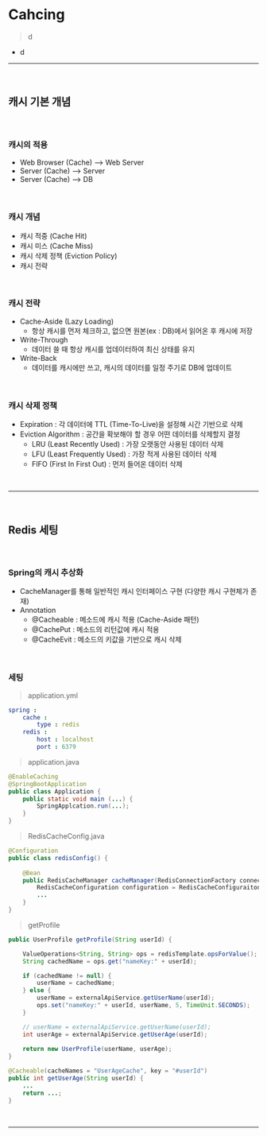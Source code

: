 # Cahcing
> d
* d

<hr>
<br>

## 캐시 기본 개념
#### 

<br>

### 캐시의 적용
* Web Browser (Cache) --> Web Server
* Server (Cache) --> Server
* Server (Cache) --> DB

<br>

### 캐시 개념
* 캐시 적중 (Cache Hit)
* 캐시 미스 (Cache Miss)
* 캐시 삭제 정책 (Eviction Policy)
* 캐시 전략

<br>

### 캐시 전략
* Cache-Aside (Lazy Loading)
  * 항상 캐시를 먼저 체크하고, 없으면 원본(ex : DB)에서 읽어온 후 캐시에 저장
* Write-Through
  * 데이터 쓸 때 항상 캐시를 업데이터하여 최신 상태를 유지
* Write-Back 
  * 데이터를 캐시에만 쓰고, 캐시의 데이터를 일정 주기로 DB에 업데이트

<br>

### 캐시 삭제 정책
* Expiration : 각 데이터에 TTL (Time-To-Live)을 설정해 시간 기반으로 삭제
* Eviction Algorithm : 공간을 확보해야 할 경우 어떤 데이터를 삭제할지 결정
  * LRU (Least Recently Used) : 가장 오랫동안 사용된 데이터 삭제
  * LFU (Least Frequently Used) : 가장 적게 사용된 데이터 삭제
  * FIFO (First In First Out) : 먼저 들어온 데이터 삭제

<br>
<hr>
<br>

## Redis 세팅
#### 

<br>

### Spring의 캐시 추상화
* CacheManager를 통해 일반적인 캐시 인터페이스 구현 (다양한 캐시 구현체가 존재)
* Annotation
  * @Cacheable : 메소드에 캐시 적용 (Cache-Aside 패턴)
  * @CachePut : 메소드의 리턴값에 캐시 적용
  * @CacheEvit : 메소드의 키값을 기반으로 캐시 삭제

<br>

### 세팅
> application.yml
```yml
spring : 
    cache : 
        type : redis
    redis :
        host : localhost
        port : 6379
```
> application.java
```java
@EnableCaching
@SpringBootApplication
public class Application {
    public static void main (...) {
        SpringApplcation.run(...);
    }
}
```
> RedisCacheConfig.java
```java
@Configuration
public class redisConfig() {
    
    @Bean
    public RedisCacheManager cacheManager(RedisConnectionFactory connectionFactory) {
        RedisCacheConfiguration configuration = RedisCacheConfiguraiton.defaultCacheConfig();
        ...
    }
}
```
> getProfile
```java
public UserProfile getProfile(String userId) {

    ValueOperations<String, String> ops = redisTemplate.opsForValue();
    String cachedName = ops.get("nameKey:" + userId);

    if (cachedName != null) {
        userName = cachedName;
    } else {
        userName = externalApiService.getUserName(userId);
        ops.set("nameKey:" + userId, userName, 5, TimeUnit.SECONDS);
    }

    // userName = externalApiService.getUserName(userId);
    int userAge = externalApiService.getUserAge(userId);
    
    return new UserProfile(userName, userAge);
}

@Cacheable(cacheNames = "UserAgeCache", key = "#userId")
public int getUserAge(String userId) {
    ...
    return ...;
}
```

<br>
<hr>
<br>
